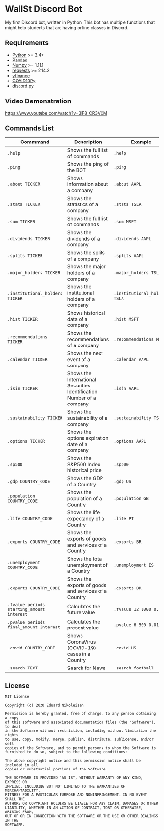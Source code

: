 # WallSt Discord Bot
My first Discord bot, written in Python! This bot has multiple functions that might help students that are having online classes in Discord.


Requirements
------------

* [Python](https://www.python.org) >= 3.4+
* [Pandas](https://github.com/pydata/pandas)
* [Numpy](http://www.numpy.org) >= 1.11.1
* [requests](http://docs.python-requests.org/en/master/) >= 2.14.2
* [yfinance](https://pypi.org/project/yfinance/)
* [COVID19Py](https://pypi.org/project/COVID19Py/)
* [discord.py](https://pypi.org/project/discord.py/)


Video Demonstration
-------------
https://www.youtube.com/watch?v=3lF8_CR3VCM


Commands List
-------------
| Commmand | Description | Example | 
| --- | --- |--- |
| `.help` | Shows the full list of commands | `.help` |
| `.ping` | Shows the ping of the BOT | `.ping` |
| `.about TICKER` | Shows information about a company | `.about AAPL` |
| `.stats TICKER` | Shows the statistics of a company | `.stats TSLA` |
| `.sum TICKER` | Shows the full list of commands | `.sum MSFT` |
| `.dividends TICKER` | Shows the dividends of a company | `.dividends AAPL` |
| `.splits TICKER` | Shows the splits of a company | `.splits AAPL` |
| `.major_holders TICKER` | Shows the major holders of a company | `.major_holders TSLA` |
| `.institutional_holders TICKER` | Shows the institutional holders of a company | `.institutional_holders TSLA` |
| `.hist TICKER` | Shows historical data of a company | `.hist MSFT` |
| `.recommendations TICKER` | Shows the recommendations of a company | `.recommendations MSFT` |
| `.calendar TICKER` | Shows the next event of a company | `.calendar AAPL` |
| `.isin TICKER` | Shows the International Securities Identification Number of a company | `.isin AAPL` |
| `.sustainability TICKER` | Shows the sustainability of a company | `.sustainability TSLA` |
| `.options TICKER` | Shows the options expiration date of a company | `.options AAPL` |
| `.sp500` | Shows the S&P500 Index historical price | `.sp500` |
| `.gdp COUNTRY_CODE` | Shows the GDP of a Country | `.gdp US` |
| `.population COUNTRY_CODE` | Shows the population of a Country | `.population GB` |
| `.life COUNTRY_CODE` | Shows the life expectancy of a Country | `.life PT` |
| `.exports COUNTRY_CODE` | Shows the exports of goods and services of a Country | `.exports BR` |
| `.unemployment COUNTRY_CODE` | Shows the total unemployment of a Country | `.unemployment ES` |
| `.exports COUNTRY_CODE` | Shows the exports of goods and services of a Country | `.exports BR` |
| `.fvalue periods starting_amount interest` | Calculates the future value | `.fvalue 12 1000 0.02` |
| `.pvalue periods final_amount interest` | Calculates the present value | `.pvalue 6 500 0.01` |
| `.covid COUNTRY_CODE` | Shows CoronaVirus (COVID-19) cases in a Country | `.covid US` |
| `.search TEXT` | Search for News | `.search football` |


License
-------------
    MIT License

    Copyright (c) 2020 Eduard Nikoleisen

    Permission is hereby granted, free of charge, to any person obtaining a copy
    of this software and associated documentation files (the "Software"), to deal
    in the Software without restriction, including without limitation the rights
    to use, copy, modify, merge, publish, distribute, sublicense, and/or sell
    copies of the Software, and to permit persons to whom the Software is
    furnished to do so, subject to the following conditions:

    The above copyright notice and this permission notice shall be included in all
    copies or substantial portions of the Software.

    THE SOFTWARE IS PROVIDED "AS IS", WITHOUT WARRANTY OF ANY KIND, EXPRESS OR
    IMPLIED, INCLUDING BUT NOT LIMITED TO THE WARRANTIES OF MERCHANTABILITY,
    FITNESS FOR A PARTICULAR PURPOSE AND NONINFRINGEMENT. IN NO EVENT SHALL THE
    AUTHORS OR COPYRIGHT HOLDERS BE LIABLE FOR ANY CLAIM, DAMAGES OR OTHER
    LIABILITY, WHETHER IN AN ACTION OF CONTRACT, TORT OR OTHERWISE, ARISING FROM,
    OUT OF OR IN CONNECTION WITH THE SOFTWARE OR THE USE OR OTHER DEALINGS IN THE
    SOFTWARE.

